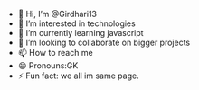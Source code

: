 - 👋 Hi, I’m @Girdhari13
- 👀 I’m interested in technologies
- 🌱 I’m currently learning javascript
- 💞️ I’m looking to collaborate on bigger projects
- 📫 How to reach me
- 😄 Pronouns:GK
- ⚡ Fun fact: we all im same page.

<!---
Girdhari13/Girdhari13 is a ✨ special ✨ repository because its `README.md` (this file) appears on your GitHub profile.
You can click the Preview link to take a look at your changes.
--->
